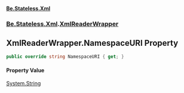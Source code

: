 #### [Be.Stateless.Xml](README.md 'README')
### [Be.Stateless.Xml](Be.Stateless.Xml.md 'Be.Stateless.Xml').[XmlReaderWrapper](XmlReaderWrapper.md 'Be.Stateless.Xml.XmlReaderWrapper')

## XmlReaderWrapper.NamespaceURI Property

```csharp
public override string NamespaceURI { get; }
```

#### Property Value
[System.String](https://docs.microsoft.com/en-us/dotnet/api/System.String 'System.String')